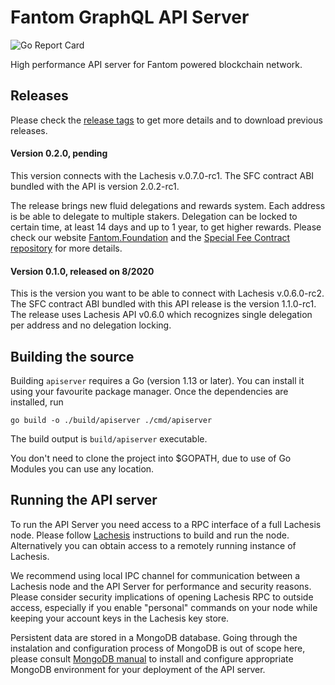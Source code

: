 # Fantom GraphQL API Server
![Go Report Card](https://goreportcard.com/badge/github.com/Fantom-foundation/fantom-api-graphql)

High performance API server for Fantom powered blockchain network.

## Releases
Please check the [release tags](https://github.com/Fantom-foundation/fantom-api-graphql/tags) to get more details and to download previous releases.

#### Version 0.2.0, pending
This version connects with the Lachesis v.0.7.0-rc1. The SFC contract ABI bundled with the API is version 2.0.2-rc1.

The release brings new fluid delegations and rewards system. Each address is be able to delegate to multiple stakers. Delegation can be locked to certain time, at least 14 days and up to 1 year, to get higher rewards. Please check our website [Fantom.Foundation](https://fantom.foundation) and the [Special Fee Contract repository](https://github.com/Fantom-foundation/fantom-sfc) for more details.
 
#### Version 0.1.0, released on 8/2020
This is the version you want to be able to connect with Lachesis v.0.6.0-rc2. The SFC contract ABI bundled with this API release is the version 1.1.0-rc1. The release uses Lachesis API v0.6.0 which recognizes single delegation per address and no delegation locking.
 
## Building the source

Building `apiserver` requires a Go (version 1.13 or later). You can install
it using your favourite package manager. Once the dependencies are installed, run

```shell
go build -o ./build/apiserver ./cmd/apiserver
```

The build output is ```build/apiserver``` executable.

You don't need to clone the project into $GOPATH, due to use of Go Modules you can 
use any location.

## Running the API server

To run the API Server you need access to a RPC interface of a full Lachesis node. Please
follow [Lachesis](https://github.com/Fantom-foundation/go-lachesis) instructions to build
and run the node. Alternatively you can obtain access to a remotely running instance
of Lachesis. 

We recommend using local IPC channel for communication between a Lachesis node and the 
API Server for performance and security reasons. Please consider security implications 
of opening Lachesis RPC to outside access, especially if you enable "personal" commands 
on your node while keeping your account keys in the Lachesis key store.

Persistent data are stored in a MongoDB database. Going through the instalation and 
configuration process of MongoDB is out of scope here, please consult 
[MongoDB manual](https://docs.mongodb.com/manual/) to install and configure appropriate 
MongoDB environment for your deployment of the API server.
